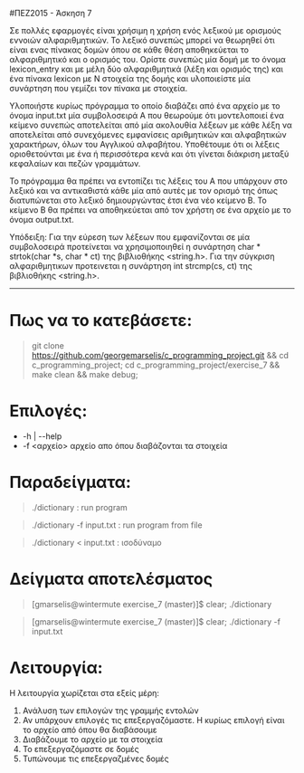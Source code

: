 #ΠΕΖ2015 - Άσκηση 7

Σε πολλές εφαρμογές είναι χρήσιμη η χρήση ενός λεξικού με ορισμούς εννοιών
αλφαριθμητικών. Το λεξικό συνεπώς μπορεί να θεωρηθεί ότι είναι ενας πίνακας
δομών όπου σε κάθε θέση αποθηκεύεται το αλφαριθμητικό και ο ορισμός του.
Ορίστε συνεπώς μία δομή με το όνομα lexicon_entry και με μέλη δύο 
αλφαριθμητικά (λέξη και ορισμός της) και ένα πίνακα lexicon με Ν στοιχεία 
της δομής και υλοποιείστε μία συνάρτηση που γεμίζει τον πίνακα με στοιχεία.

Υλοποιήστε κυρίως πρόγραμμα το οποίο διαβάζει από ένα αρχείο με το όνομα 
input.txt μία συμβολοσειρά Α που θεωρούμε ότι μοντελοποιεί ένα κείμενο 
συνεπώς αποτελείται από μία ακολουθία λέξεων με κάθε λέξη να αποτελείται 
από συνεχόμενες εμφανίσεις αριθμητικών και αλφαβητικών χαρακτήρων, όλων 
του Αγγλικού αλφαβήτου. Υποθέτουμε ότι οι λέξεις οριοθετούνται με ένα ή 
περισσότερα κενά και ότι γίνεται διάκριση μεταξύ κεφαλαίων και πεζών γραμμάτων.

Το πρόγραμμα θα πρέπει να εντοπίζει τις λέξεις του Α που υπάρχουν στο λεξικό 
και να αντικαθιστά κάθε μία από αυτές με τον ορισμό της όπως διατυπώνεται 
στο λεξικό δημιουργώντας έτσι ένα νέο κείμενο Β. Το κείμενο Β θα πρέπει να 
αποθηκεύεται από τον χρήστη σε ένα αρχείο με το όνομα output.txt.

Υπόδειξη: Για την εύρεση των λέξεων που εμφανίζονται σε μία συμβολοσειρά
προτείνεται να χρησιμοποιηθεί η συνάρτηση char * strtok(char *s, char * ct)
της βιβλιοθήκης <string.h>. Για την σύγκριση αλφαριθμητικων προτεινεται η 
συνάρτηση int strcmp(cs, ct) της βιβλιοθήκης <string.h>.

----

# Πως να το κατεβάσετε:

> git clone https://github.com/georgemarselis/c_programming_project.git && cd c_programming_project; cd c_programming_project/exercise_7 && make clean && make debug;

# Επιλογές:
* -h | --help
* -f <αρχείο> αρχείο απο όπου διαβάζονται τα στοιχεία

# Παραδείγματα:

> ./dictionary               : run program

> ./dictionary -f input.txt  : run program from file

> ./dictionary < input.txt   : ισοδύναμο

# Δείγματα αποτελέσματος

> [gmarselis@wintermute exercise_7 (master)]$ clear; ./dictionary

> [gmarselis@wintermute exercise_7 (master)]$ clear; ./dictionary -f input.txt

# Λειτουργία:

Η λειτουργία χωρίζεται στα εξείς μέρη:

1. Ανάλυση των επιλογών της γραμμής εντολών
2. Αν υπάρχουν επιλογές τις επεξεργαζόμαστε. Η κυρίως επιλογή είναι το αρχείο από όπου θα διαβάσουμε
3. Διαβάζουμε το αρχείο με τα στοιχεία
4. Το επεξεργαζόμαστε σε δομές
5. Τυπώνουμε τις επεξεργαζμένες δομές

